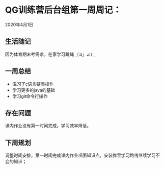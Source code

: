 # QG训练营后台组第一周周记：
2020年4月1日

## 生活随记

因为体育期末考需求，在家学习跳绳  _(:з」∠) _

## 一周总结

- 温习了c语言链表操作
- 学习更多的java的基础
- 学习git命令行操作

## 存在问题

课内作业没有第一时间完成，学习效率降低。

## 下周规划

调整时间安排，第一时间完成课内作业巩固知识点。安装群里学习路线继续学习不会的知识；

